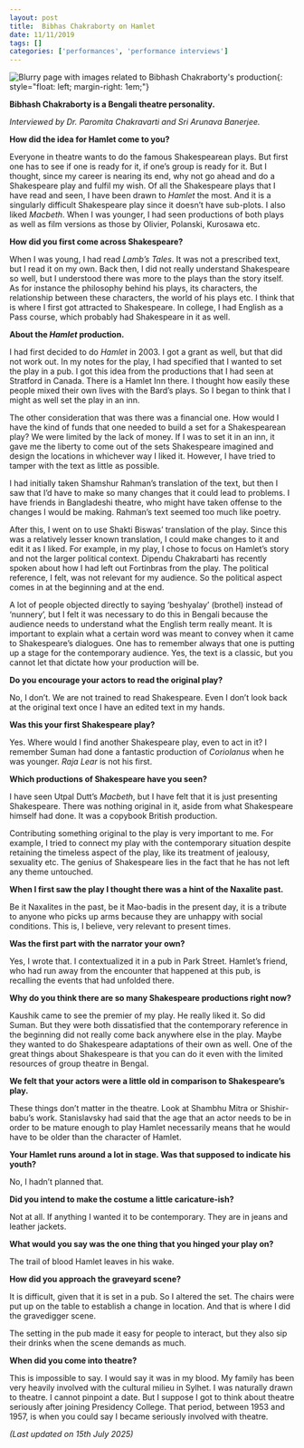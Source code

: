 ```yaml
---
layout: post
title:  Bibhas Chakraborty on Hamlet
date: 11/11/2019
tags: []
categories: ['performances', 'performance interviews']
---
```


![Blurry page with images related to Bibhash Chakraborty's production](https://1drv.ms/i/c/cb0748999723997f/IQTJS4dqmSOkSrzztlmKOsqfAROuUbbXpoAb3P38iVRp2uA?width=200&height=300){: style="float: left; margin-right: 1em;"}

**Bibhash Chakraborty is a Bengali theatre personality.**

*Interviewed by Dr. Paromita Chakravarti and Sri Arunava Banerjee.*

**How did the idea for Hamlet come to you?**

Everyone in theatre wants to do the famous Shakespearean plays. But first one has to see if one is ready for it, if one’s group is ready for it. But I thought, since my career is nearing its end, why not go ahead and do a Shakespeare play and fulfil my wish. Of all the Shakespeare plays that I have read and seen, I have been drawn to *Hamlet* the most. And it is a singularly difficult Shakespeare play since it doesn’t have sub-plots. I also liked *Macbeth*. When I was younger, I had seen productions of both plays as well as film versions as those by Olivier, Polanski, Kurosawa etc.

**How did you first come across Shakespeare?**

When I was young, I had read *Lamb’s Tales*. It was not a prescribed text, but I read it on my own. Back then, I did not really understand Shakespeare so well, but I understood there was more to the plays than the story itself. As for instance the philosophy behind his plays, its characters, the relationship between these characters, the world of his plays etc. I think that is where I first got attracted to Shakespeare. In college, I had English as a Pass course, which probably had Shakespeare in it as well.

**About the _Hamlet_ production.**

I had first decided to do *Hamlet* in 2003. I got a grant as well, but that did not work out. In my notes for the play, I had specified that I wanted to set the play in a pub. I got this idea from the productions that I had seen at Stratford in Canada. There is a Hamlet Inn there. I thought how easily these people mixed their own lives with the Bard’s plays. So I began to think that I might as well set the play in an inn.

The other consideration that was there was a financial one. How would I have the kind of funds that one needed to build a set for a Shakespearean play? We were limited by the lack of money. If I was to set it in an inn, it gave me the liberty to come out of the sets Shakespeare imagined and design the locations in whichever way I liked it. However, I have tried to tamper with the text as little as possible.

I had initially taken Shamshur Rahman’s translation of the text, but then I saw that I’d have to make so many changes that it could lead to problems. I have friends in Bangladeshi theatre, who might have taken offense to the changes I would be making. Rahman’s text seemed too much like poetry.

After this, I went on to use Shakti Biswas’ translation of the play. Since this was a relatively lesser known translation, I could make changes to it and edit it as I liked. For example, in my play, I chose to focus on Hamlet’s story and not the larger political context. Dipendu Chakrabarti has recently spoken about how I had left out Fortinbras from the play. The political reference, I felt, was not relevant for my audience. So the political aspect comes in at the beginning and at the end.

A lot of people objected directly to saying ‘beshyalay’ (brothel) instead of ‘nunnery’, but I felt it was necessary to do this in Bengali because the audience needs to understand what the English term really meant. It is important to explain what a certain word was meant to convey when it came to Shakespeare’s dialogues. One has to remember always that one is putting up a stage for the contemporary audience. Yes, the text is a classic, but you cannot let that dictate how your production will be.

**Do you encourage your actors to read the original play?**

No, I don’t. We are not trained to read Shakespeare. Even I don’t look back at the original text once I have an edited text in my hands.

**Was this your first Shakespeare play?**

Yes. Where would I find another Shakespeare play, even to act in it? I remember Suman had done a fantastic production of *Coriolanus* when he was younger. *Raja Lear* is not his first.

**Which productions of Shakespeare have you seen?**

I have seen Utpal Dutt’s *Macbeth*, but I have felt that it is just presenting Shakespeare. There was nothing original in it, aside from what Shakespeare himself had done. It was a copybook British production.

Contributing something original to the play is very important to me. For example, I tried to connect my play with the contemporary situation despite retaining the timeless aspect of the play, like its treatment of jealousy, sexuality etc. The genius of Shakespeare lies in the fact that he has not left any theme untouched.

**When I first saw the play I thought there was a hint of the Naxalite past.**

Be it Naxalites in the past, be it Mao-badis in the present day, it is a tribute to anyone who picks up arms because they are unhappy with social conditions. This is, I believe, very relevant to present times.

**Was the first part with the narrator your own?**

Yes, I wrote that. I contextualized it in a pub in Park Street. Hamlet’s friend, who had run away from the encounter that happened at this pub, is recalling the events that had unfolded there.

**Why do you think there are so many Shakespeare productions right now?**

Kaushik came to see the premier of my play. He really liked it. So did Suman. But they were both dissatisfied that the contemporary reference in the beginning did not really come back anywhere else in the play. Maybe they wanted to do Shakespeare adaptations of their own as well. One of the great things about Shakespeare is that you can do it even with the limited resources of group theatre in Bengal.

**We felt that your actors were a little old in comparison to Shakespeare’s play.**

These things don’t matter in the theatre. Look at Shambhu Mitra or Shishir-babu’s work. Stanislavsky had said that the age that an actor needs to be in order to be mature enough to play Hamlet necessarily means that he would have to be older than the character of Hamlet.

**Your Hamlet runs around a lot in stage. Was that supposed to indicate his youth?**

No, I hadn’t planned that.

**Did you intend to make the costume a little caricature-ish?**

Not at all. If anything I wanted it to be contemporary. They are in jeans and leather jackets.

**What would you say was the one thing that you hinged your play on?**

The trail of blood Hamlet leaves in his wake.

**How did you approach the graveyard scene?**

It is difficult, given that it is set in a pub. So I altered the set. The chairs were put up on the table to establish a change in location. And that is where I did the gravedigger scene.

The setting in the pub made it easy for people to interact, but they also sip their drinks when the scene demands as much.

**When did you come into theatre?**

This is impossible to say. I would say it was in my blood. My family has been very heavily involved with the cultural milieu in Sylhet. I was naturally drawn to theatre. I cannot pinpoint a date. But I suppose I got to think about theatre seriously after joining Presidency College. That period, between 1953 and 1957, is when you could say I became seriously involved with theatre.

_(Last updated on 15th July 2025)_
